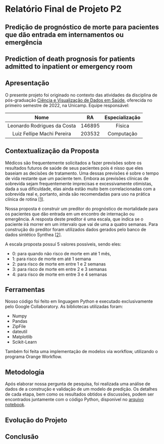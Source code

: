 # Relatório Final de Projeto P2

## Predição de prognóstico de morte para pacientes que dão entrada em internamentos ou emergência

## Prediction of death prognosis for patients admitted to inpatient or emergency room

## Apresentação

O presente projeto foi originado no contexto das atividades da disciplina de pós-graduação [Ciência e Visualização de Dados em Saúde](https://ds4h.org/), oferecida no primeiro semestre de 2022, na Unicamp. Equipe responsável:

| **Nome**  | **RA**  | **Especialização**  |
|:--------: |:------: |:------------------: |
|Leonardo Rodrigues da Costa|146895|Física|
|Luiz Fellipe Machi Pereira|203532|Computação|

## Contextualização da Proposta

Médicos são frequentemente solicitados a fazer previsões sobre os resultados futuros de saúde de seus pacientes pois é nisso que eles baseiam as decisões de tratamento. Uma dessas previsões é sobre o tempo de vida restante que um paciente tem. Embora as previsões clínicas de sobrevida sejam frequentemente imprecisas e excessivamente otimistas, dada a sua dificuldade, elas ainda estão muito bem correlacionadas com a sobrevida real e, portanto, ainda são recomendadas para uso na prática clínica de rotina [\[1\]](https://spcare.bmj.com/content/early/2019/05/10/bmjspcare-2018-001761).

Nossa proposta é construir um preditor do prognóstico de mortalidade para os pacientes que dão entrada em um encontro de internação ou emergência. A resposta deste preditor é uma escala, que indica se o paciente irá morrer em um intervalo que vai de uma a quatro semanas. Para construção do preditor foram utilizados dados gerados pelo banco de dados sintético Synthea [\[2\]](https://github.com/synthetichealth/synthea).

A escala proposta possuí 5 valores possíveis, sendo eles:

* 0: para quando não risco de morte em até 1 mês,
* 1: para risco de morte em até 1 semana
* 2: para risco de morte em entre 1 e 2 semanas
* 3: para risco de morte em entre 2 e 3 semanas
* 4: para risco de morte em entre 3 e 4 semanas

## Ferramentas

Nosso código foi feito em linguagem Python e executado exclusivamente pelo Google Collaboratory. As bibliotecas utilizadas foram:

* Numpy
* Pandas
* ZipFile
* dateutil
* Matplotlib
* Scikit-Learn

Também foi feita uma implementação de modelos via workflow, utilizando o programa Orange Workflow.

## Metodologia

Após elaborar nossa pergunta de pesquisa, foi realizada uma análise de dados de a construção e validação de um modelo de predição. Os detalhes de cada etapa, bem como os resultados obtidos e discussões, podem ser encontrados juntamente com o código Python, disponível no [arquivo notebook](notebooks/P2.ipynb).

## Evolução do Projeto

## Conclusão
